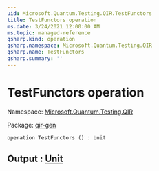 ```yaml
---
uid: Microsoft.Quantum.Testing.QIR.TestFunctors
title: TestFunctors operation
ms.date: 3/24/2021 12:00:00 AM
ms.topic: managed-reference
qsharp.kind: operation
qsharp.namespace: Microsoft.Quantum.Testing.QIR
qsharp.name: TestFunctors
qsharp.summary: ''
---
```


# TestFunctors operation

Namespace: [Microsoft.Quantum.Testing.QIR](xref:Microsoft.Quantum.Testing.QIR)

Package: [qir-gen](https://nuget.org/packages/qir-gen)




```qsharp
operation TestFunctors () : Unit
```


## Output : [Unit](xref:microsoft.quantum.lang-ref.unit)

